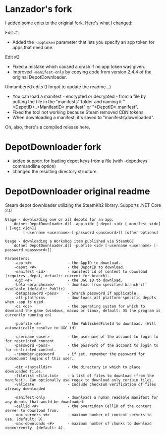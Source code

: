 Lanzador's fork
===============

I added some edits to the original fork. Here's what I changed:

Edit #1

 * Added the `-apptoken` parameter that lets you specify an app token for apps that need one.

Edit #2

 * Fixed a mistake which caused a crash if no app token was given.
 * Improved `-manifest-only` by copying code from version 2.4.4 of the original DepotDownloader.

Unnumbered edits (I forgot to update the readme...)
 * You can load a manifest - encrypted or decrypted - from a file by putting the file in the "manifests" folder and naming it "\<DepotID\>_\<ManifestID\>.manifest" or "\<DepotID\>.manifest".
 * Fixed the tool not working because Steam removed CDN tokens.
 * When downloading a manifest, it's saved to "manifests\downloaded".

Oh, also, there's a compiled release here.


DepotDownloader fork
===============

* added support for loading depot keys from a file (with -depotkeys commandline option)
* changed the resulting directory structure


DepotDownloader original readme
===============

Steam depot downloader utilizing the SteamKit2 library. Supports .NET Core 2.0

```
Usage - downloading one or all depots for an app:
	dotnet DepotDownloader.dll -app <id> [-depot <id> [-manifest <id>] | [-ugc <id>]]
		[-username <username> [-password <password>]] [other options]

Usage - downloading a Workshop item published via SteamUGC
	dotnet DepotDownloader.dll -pubfile <id> [-username <username> [-password <password>]]

Parameters:
	-app <#>				- the AppID to download.
	-depot <#>				- the DepotID to download.
	-manifest <id>			- manifest id of content to download (requires -depot, default: current for branch).
	-ugc <#>				- the UGC ID to download.
	-beta <branchname>		- download from specified branch if available (default: Public).
	-betapassword <pass>	- branch password if applicable.
	-all-platforms			- downloads all platform-specific depots when -app is used.
	-os <os>				- the operating system for which to download the game (windows, macos or linux, default: OS the program is currently running on)

	-pubfile <#>			- the PublishedFileId to download. (Will automatically resolve to UGC id)

	-username <user>		- the username of the account to login to for restricted content.
	-password <pass>		- the password of the account to login to for restricted content.
	-remember-password		- if set, remember the password for subsequent logins of this user.

	-dir <installdir>		- the directory in which to place downloaded files.
	-filelist <file.txt>	- a list of files to download (from the manifest). Can optionally use regex to download only certain files.
	-validate				- Include checksum verification of files already downloaded

	-manifest-only			- downloads a human readable manifest for any depots that would be downloaded.
	-cellid <#>				- the overridden CellID of the content server to download from.
	-max-servers <#>		- maximum number of content servers to use. (default: 8).
	-max-downloads <#>		- maximum number of chunks to download concurrently. (default: 4).
```
